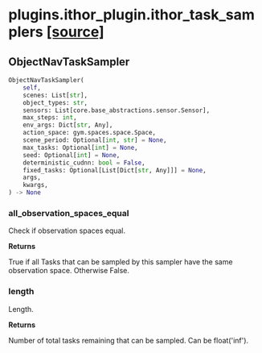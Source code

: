 # plugins.ithor_plugin.ithor_task_samplers [[source]](https://github.com/allenai/embodied-rl/tree/master/plugins/ithor_plugin/ithor_task_samplers.py)

## ObjectNavTaskSampler
```python
ObjectNavTaskSampler(
    self,
    scenes: List[str],
    object_types: str,
    sensors: List[core.base_abstractions.sensor.Sensor],
    max_steps: int,
    env_args: Dict[str, Any],
    action_space: gym.spaces.space.Space,
    scene_period: Optional[int, str] = None,
    max_tasks: Optional[int] = None,
    seed: Optional[int] = None,
    deterministic_cudnn: bool = False,
    fixed_tasks: Optional[List[Dict[str, Any]]] = None,
    args,
    kwargs,
) -> None
```

### all_observation_spaces_equal
Check if observation spaces equal.

__Returns__


True if all Tasks that can be sampled by this sampler have the
    same observation space. Otherwise False.

### length
Length.

__Returns__


Number of total tasks remaining that can be sampled. Can be float('inf').

